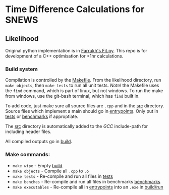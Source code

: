 # Time Difference Calculations for SNEWS

## Likelihood
Original python implementation is in [Farrukh's Fit.py](Extra%20Python%20Files/Farrukh's%20Fit.py).
This repo is for development of a C++ optimisation for <1hr calculations.

### Build system
Compilation is controlled by the [Makefile](likelihood/Makefile).
From the likelihood directory, run `make objects`, then `make tests` to run all unit tests. *Note!* the Makefile uses the `find` command, which is part of linux, but not windows. To run the make from windows, use the git-bash terminal, which has `find` built in.

To add code, just make sure all source files are `.cpp` and in the [src](likelihood/src/) directory. Source files which implement a main should go in [entrypoints](likelihood/src/entrypoints/). Only put in [tests](likelihood/src/entrypoints/tests) or [benchmarks](likelihood/src/entrypoints/tests) if approptiate.

The [src](likelihood/src/) directory is automatically added to the *GCC* include-path for including header files.

All compiled outputs go in [build](likelihood/build/).

### Make commands:
* `make wipe` - Empty [build](likelihood/build/)
* `make objects` - Compile all `.cpp` to `.o`
* `make tests` - Re-compile and run all files in [tests](likelihood/src/entrypoints/tests/)
* `make benches` - Re-compile and run all files in benchmarks [benchmarks](likelihood/src/entrypoints/benchmarks/)
* `make executables` - Re-compile all in [entrypoints](likelihood/src/entrypoints/) into an `.exe` in [build/run](likelihood/build/run/)